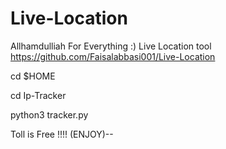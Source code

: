 # Live-Location
Allhamdulliah For Everything :) Live Location tool
https://github.com/Faisalabbasi001/Live-Location


cd $HOME


cd Ip-Tracker


python3 tracker.py

Toll is Free  !!!! (ENJOY)--
